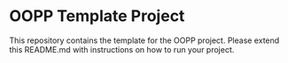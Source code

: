 # OOPP Template Project

This repository contains the template for the OOPP project. Please extend this README.md with instructions on how to run your project.
